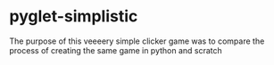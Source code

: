 # pyglet-simplistic

The purpose of this veeeery simple clicker game was to compare the process of creating the same game in python and scratch